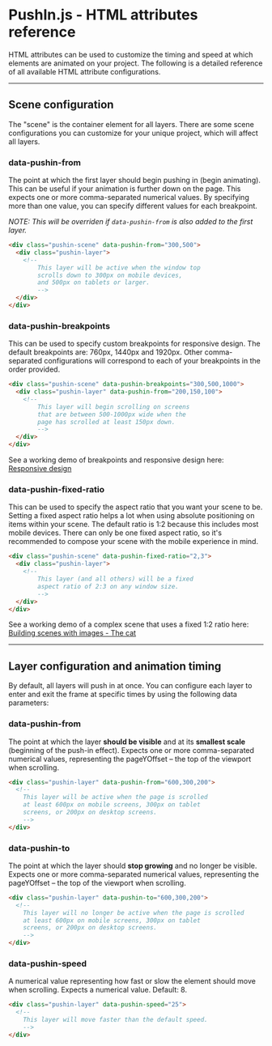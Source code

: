 # PushIn.js - HTML attributes reference

HTML attributes can be used to customize the timing and speed at which elements are animated on your project. The following is a detailed reference of all available HTML attribute configurations.

---

## Scene configuration

The "scene" is the container element for all layers. There are some scene configurations you can customize for your unique project, which will affect all layers.

### **data-pushin-from**

The point at which the first layer should begin pushing in (begin animating). This can be useful if your animation is further down on the page. This expects one or more comma-separated numerical values. By specifying more than one value, you can specify different values for each breakpoint.

_NOTE: This will be overriden if `data-pushin-from` is also added to the first layer._

```html
<div class="pushin-scene" data-pushin-from="300,500">
  <div class="pushin-layer">
    <!--
        This layer will be active when the window top
        scrolls down to 300px on mobile devices,
        and 500px on tablets or larger.
        -->
  </div>
</div>
```

### **data-pushin-breakpoints**

This can be used to specify custom breakpoints for responsive design. The default breakpoints are: 760px, 1440px and 1920px. Other comma-separated configurations will correspond to each of your breakpoints in the order provided.

```html
<div class="pushin-scene" data-pushin-breakpoints="300,500,1000">
  <div class="pushin-layer" data-pushin-from="200,150,100">
    <!--
        This layer will begin scrolling on screens
        that are between 500-1000px wide when the
        page has scrolled at least 150px down.
        -->
  </div>
</div>
```

See a working demo of breakpoints and responsive design here: [Responsive design](http://nateplusplus.github.io/pushin/responsive.html)

### **data-pushin-fixed-ratio**

This can be used to specify the aspect ratio that you want your scene to be. Setting a fixed aspect ratio helps a lot when using absolute positioning on items within your scene. The default ratio is 1:2 because this includes most mobile devices. There can only be one fixed aspect ratio, so it's recommended to compose your scene with the mobile experience in mind.

```html
<div class="pushin-scene" data-pushin-fixed-ratio="2,3">
  <div class="pushin-layer">
    <!--
        This layer (and all others) will be a fixed
        aspect ratio of 2:3 on any window size.
        -->
  </div>
</div>
```

See a working demo of a complex scene that uses a fixed 1:2 ratio here: [Building scenes with images - The cat](http://nateplusplus.github.io/pushin/cat.html)

---

## Layer configuration and animation timing

By default, all layers will push in at once. You can configure each layer to enter and exit the frame at specific times by using the following data parameters:

### **data-pushin-from**

The point at which the layer **should be visible** and at its **smallest scale** (beginning of the push-in effect). Expects one or more comma-separated numerical values, representing the pageYOffset – the top of the viewport when scrolling.

```html
<div class="pushin-layer" data-pushin-from="600,300,200">
  <!--
    This layer will be active when the page is scrolled
    at least 600px on mobile screens, 300px on tablet
    screens, or 200px on desktop screens.
    -->
</div>
```

### **data-pushin-to**

The point at which the layer should **stop growing** and no longer be visible. Expects one or more comma-separated numerical values, representing the pageYOffset – the top of the viewport when scrolling.

```html
<div class="pushin-layer" data-pushin-to="600,300,200">
  <!--
    This layer will no longer be active when the page is scrolled
    at least 600px on mobile screens, 300px on tablet
    screens, or 200px on desktop screens.
    -->
</div>
```

### **data-pushin-speed**

A numerical value representing how fast or slow the element should move when scrolling. Expects a numerical value. Default: 8.

```html
<div class="pushin-layer" data-pushin-speed="25">
  <!--
    This layer will move faster than the default speed.
    -->
</div>
```
